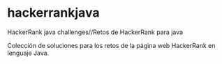 # hackerrankjava
HackerRank java challenges//Retos de HackerRank para java

Colección de soluciones para los retos de la página web HackerRank en lenguaje Java.
